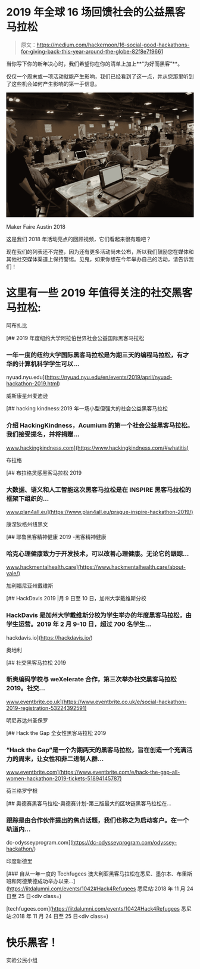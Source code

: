 # 2019 年全球 16 场回馈社会的公益黑客马拉松

> 原文：<https://medium.com/hackernoon/16-social-good-hackathons-for-giving-back-this-year-around-the-globe-82f8e7f9661>

当你写下你的新年决心时，我们希望你在你的清单上加上**“为好而黑客”**。

仅仅一个周末或一项活动就能产生影响，我们已经看到了这一点，并从您那里听到了这些机会如何产生影响的第一手信息。

![](img/ee6977163c6824c1e4c8160b852cff5e.png)

Maker Faire Austin 2018

这是我们 2018 年活动亮点的回顾视频，它们看起来很有趣吧？

现在我们的列表还不完整，因为还有更多活动尚未公布，所以我们鼓励您在媒体和其他社交媒体渠道上保持警惕。见鬼，如果你想在今年举办自己的活动，请告诉我们！

# **这里有一些 2019 年值得关注的社交黑客马拉松:**

阿布扎比

[](https://nyuad.nyu.edu/en/events/2019/april/nyuad-hackathon-2019.html) [## 2019 年度纽约大学阿拉伯世界社会公益国际黑客马拉松

### 一年一度的纽约大学国际黑客马拉松是为期三天的编程马拉松，有才华的计算机科学学生可以…

nyuad.nyu.edu](https://nyuad.nyu.edu/en/events/2019/april/nyuad-hackathon-2019.html) 

威斯康星州麦迪逊

[](https://www.hackingkindness.com/#whatitis) [## hacking kindness:2019 年一场小型但强大的社会公益黑客马拉松

### 介绍 HackingKindness，Acumium 的第一个社会公益黑客马拉松。我们接受提名，并将捐赠…

www.hackingkindness.com](https://www.hackingkindness.com/#whatitis) 

布拉格

[](https://www.plan4all.eu/prague-inspire-hackathon-2019/) [## 布拉格灵感黑客马拉松 2019

### 大数据、语义和人工智能这次黑客马拉松是在 INSPIRE 黑客马拉松的框架下组织的…

www.plan4all.eu](https://www.plan4all.eu/prague-inspire-hackathon-2019/) 

康涅狄格州纽黑文

[](https://www.hackmentalhealth.care/about-yale/) [## 耶鲁黑客精神健康 2019 -黑客精神健康

### 哈克心理健康致力于开发技术，可以改善心理健康。无论它的跟踪…

www.hackmentalhealth.care](https://www.hackmentalhealth.care/about-yale/) 

加利福尼亚州戴维斯

[](https://hackdavis.io/) [## HackDavis 2019 |月 9 日至 10 日，加州大学戴维斯分校

### HackDavis 是加州大学戴维斯分校为学生举办的年度黑客马拉松，由学生运营。2019 年 2 月 9-10 日，超过 700 名学生…

hackdavis.io](https://hackdavis.io/) 

奥地利

[](https://www.eventbrite.co.uk/e/social-hackathon-2019-registration-53224392591) [## 社交黑客马拉松 2019

### 新奥编码学校与 weXelerate 合作，第三次举办社交黑客马拉松 2019。社交…

www.eventbrite.co.uk](https://www.eventbrite.co.uk/e/social-hackathon-2019-registration-53224392591) 

明尼苏达州圣保罗

[](https://www.eventbrite.com/e/hack-the-gap-all-women-hackathon-2019-tickets-51894145787) [## Hack the Gap 全女性黑客马拉松 2019

### “Hack the Gap”是一个为期两天的黑客马拉松，旨在创造一个充满活力的周末，让女性和非二进制人群…

www.eventbrite.com](https://www.eventbrite.com/e/hack-the-gap-all-women-hackathon-2019-tickets-51894145787) 

荷兰格罗宁根

[](https://dc-odysseyprogram.com/odyssey-hackathon/) [## 奥德赛黑客马拉松-奥德赛计划-第三版最大的区块链黑客马拉松在…

### 跟踪是由合作伙伴提出的焦点话题，我们也称之为启动客户。在一个轨道内…

dc-odysseyprogram.com](https://dc-odysseyprogram.com/odyssey-hackathon/) 

印度新德里

 [### 自从一年一度的 Techfugees 澳大利亚黑客马拉松在悉尼、墨尔本、布里斯班和阿德莱德成功举办以来…](https://iitdalumni.com/events/1042#Hack4Refugees 悉尼站:2018 年 11 月 24 日至 25 日</h2><div class=) 

[techfugees.com](https://iitdalumni.com/events/1042#Hack4Refugees 悉尼站:2018 年 11 月 24 日至 25 日</h2><div class=)

# **快乐黑客！**

实验公民小组